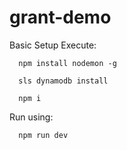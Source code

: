 # grant-demo


Basic Setup Execute:

      npm install nodemon -g

      sls dynamodb install
      
      npm i

Run using: 

      npm run dev
